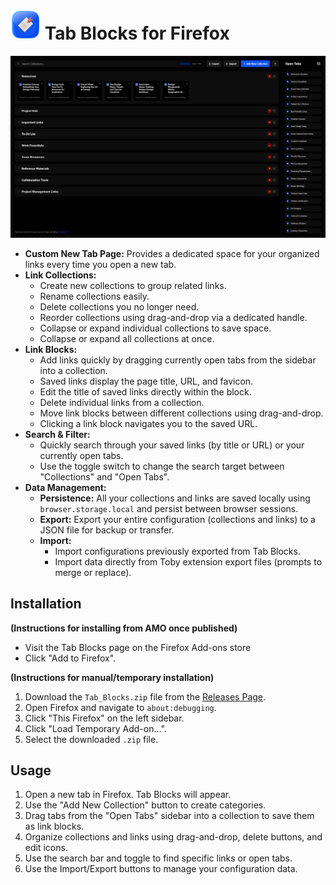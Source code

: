 # ![icon](./icons/icon-48.png) Tab Blocks for Firefox

<picture>
  <source media="(prefers-color-scheme: dark)" srcset="./screenshots/screen-dark.png">
  <source media="(prefers-color-scheme: light)" srcset="./screenshots/screen-light.png">
  <img alt="Fallback image description" src="./screenshots/screen-dark.png">
</picture>

* **Custom New Tab Page:** Provides a dedicated space for your organized links every time you open a new tab.
* **Link Collections:**
    * Create new collections to group related links.
    * Rename collections easily.
    * Delete collections you no longer need.
    * Reorder collections using drag-and-drop via a dedicated handle.
    * Collapse or expand individual collections to save space.
    * Collapse or expand all collections at once.
* **Link Blocks:**
    * Add links quickly by dragging currently open tabs from the sidebar into a collection.
    * Saved links display the page title, URL, and favicon.
    * Edit the title of saved links directly within the block.
    * Delete individual links from a collection.
    * Move link blocks between different collections using drag-and-drop.
    * Clicking a link block navigates you to the saved URL.
* **Search & Filter:**
    * Quickly search through your saved links (by title or URL) or your currently open tabs.
    * Use the toggle switch to change the search target between "Collections" and "Open Tabs".
* **Data Management:**
    * **Persistence:** All your collections and links are saved locally using `browser.storage.local` and persist between browser sessions.
    * **Export:** Export your entire configuration (collections and links) to a JSON file for backup or transfer.
    * **Import:**
        * Import configurations previously exported from Tab Blocks.
        * Import data directly from Toby extension export files (prompts to merge or replace).

## Installation

**(Instructions for installing from AMO once published)**

* Visit the Tab Blocks page on the Firefox Add-ons store
* Click "Add to Firefox".

**(Instructions for manual/temporary installation)**

1.  Download the `Tab_Blocks.zip` file from the [Releases Page](https://github.com/ltrademark/Tab-Blocks-for-Firefox/releases). 
2.  Open Firefox and navigate to `about:debugging`.
3.  Click "This Firefox" on the left sidebar.
4.  Click "Load Temporary Add-on...".
5.  Select the downloaded `.zip` file.

## Usage

1.  Open a new tab in Firefox. Tab Blocks will appear.
2.  Use the "Add New Collection" button to create categories.
3.  Drag tabs from the "Open Tabs" sidebar into a collection to save them as link blocks.
4.  Organize collections and links using drag-and-drop, delete buttons, and edit icons.
5.  Use the search bar and toggle to find specific links or open tabs.
6.  Use the Import/Export buttons to manage your configuration data.
